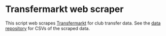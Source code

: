 # Transfermarkt web scraper

This script web scrapes [Transfermarkt](https://www.transfermarkt.com/) for club transfer data.
See the [data repository](https://github.com/eordo/transfermarkt-data) for CSVs of the scraped data.

